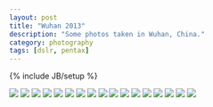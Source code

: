 ```yaml
---
layout: post
title: "Wuhan 2013"
description: "Some photos taken in Wuhan, China."
category: photography
tags: [dslr, pentax]
---
```

{% include JB/setup %}

<img src ="/images/IMGP5271.jpg" class="img" />

<img src ="/images/IMGP5276.jpg" class="img" />

<img src ="/images/IMGP5281.jpg" class="img" />

<img src ="/images/IMGP5290.jpg" class="img" />

<img src ="/images/IMGP5291.jpg" class="img" />

<img src ="/images/IMGP5293.jpg" class="img" />

<img src ="/images/IMGP5295.jpg" class="img" />

<img src ="/images/IMGP5296.jpg" class="img" />

<img src ="/images/IMGP5303.jpg" class="img" />

<img src ="/images/IMGP5307.jpg" class="img" />

<img src ="/images/IMGP5309.jpg" class="img" />

<img src ="/images/IMGP5311.jpg" class="img" />

<img src ="/images/IMGP5316.jpg" class="img" />

<img src ="/images/IMGP5321.jpg" class="img" />

<img src ="/images/IMGP5325.jpg" class="img" />

<img src ="/images/IMGP5372.jpg" class="img" />

<img src ="/images/IMGP5373.jpg" class="img" />
